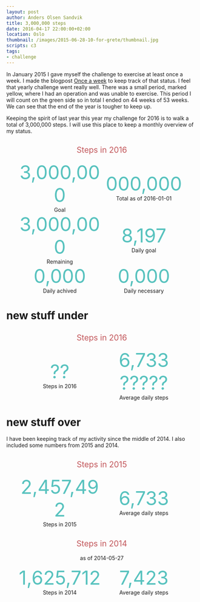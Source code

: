 ```yaml
---
layout: post
author: Anders Olsen Sandvik
title: 3,000,000 steps
date: 2016-04-17 22:00:00+02:00
location: Oslo
thumbnail: /images/2015-06-28-10-for-grete/thumbnail.jpg
scripts: c3
tags:
- challenge
---
```

In January 2015 I gave myself the challenge to exercise at least once a week. I made the blogpost [Once a week](http://andersos.net/2015/01/01/once-a-week/) to keep track of that status. I feel that yearly challenge went really well. There was a small period, marked yellow, where I had an operation and was unable to exercise. This period I will count on the green side so in total I ended on 44 weeks of 53 weeks. We can see that the end of the year is tougher to keep up.

Keeping the spirit of last year this year my challenge for 2016 is to walk a total of 3,000,000 steps. I will use this place to keep a monthly overview of my status.
<style>
.row {
  display: flex;
  flex-flow: row wrap;
  justify-content: center;
  align-items: center;
}
.item {
  width: 222px;
}
.number {
  font-size: 50px;
  color: #57c2be;
  text-align: center;
}
.caption {
  text-align: center;
}
</style>

<h2 style="text-align: center; color: #c2575b; font-weight: normal;">Steps in 2016</h2>
<div class="row">

  <div class="item">
    <div class="number">
    3,000,000
    </div>
    <div class="caption">
    Goal
    </div>
  </div>

  <div class="item">
    <div id="steps2016" class="number">000,000</div>
    <div id="steps2016date" class="caption">Total as of 2016-01-01</div>
  </div>

  <div class="item">
    <div id="remaining2016" class="number">3,000,000</div>
    <div class="caption">Remaining</div>
  </div>

  <div class="item">
    <div class="number">8,197</div>
    <div class="caption">Daily goal</div>
  </div>

  <div class="item">
    <div id="dailyAvg" class="number">0,000</div>
    <div class="caption">Daily achived</div>
  </div>

  <div class="item">
    <div id="dailyNeed" class="number">0,000</div>
    <div class="caption">Daily necessary</div>
  </div>

</div>

<div id="stepsdaily2016"></div>
<div id="stepsdaily"></div>

<h1>new stuff under</h1>
<h2 style="text-align: center; color: #c2575b; font-weight: normal;">Steps in 2016</h2>
<div class="row">

  <div class="item">
    <div class="number">
    ??
    </div>
    <div class="caption">
    Steps in 2016
    </div>
  </div>

  <div class="item">
    <div class="number">6,733 ?????</div>
    <div class="caption">Average daily steps</div>
  </div>

</div>

<div id="stepsdaily2016"></div>
<h1>new stuff over </h1>

I have been keeping track of my activity since the middle of 2014. I also included some numbers from 2015 and 2014.

<h2 style="text-align: center; color: #c2575b; font-weight: normal;">Steps in 2015</h2>
<div class="row">

  <div class="item">
    <div class="number">
    2,457,492
    </div>
    <div class="caption">
    Steps in 2015
    </div>
  </div>

  <div class="item">
    <div class="number">6,733</div>
    <div class="caption">Average daily steps</div>
  </div>

</div>

<div id="stepsdaily2015"></div>

<h2 style="text-align: center; color: #c2575b; font-weight: normal;">Steps in 2014</h2>
<p style="text-align: center;">as of 2014-05-27</p>
<div class="row">

  <div class="item">
    <div class="number">
    1,625,712
    </div>
    <div class="caption">
    Steps in 2014
    </div>
  </div>

  <div class="item">
    <div class="number">7,423</div>
    <div class="caption">Average daily steps</div>
  </div>

</div>

<div id="stepsdaily2014"></div>


<script>
function ready(fn) {
  if (document.readyState != 'loading'){
    fn();
  } else {
    document.addEventListener('DOMContentLoaded', fn);
  }
}

var allSteps = Array(4);
var stepArrayGoal = Array(367).fill(8197);
stepArrayGoal[0] = 'Goal';

var stepsin2016 = 0;
var stepArray2016 = ['2016'];
var daysin2016 = 0;
var lastDateMeasured = 0;

var stepsin2015 = 0;
var stepArray2015 = ['2015'];
var daysin2015 = 0;

var stepsin2014 = 0;
var stepArray2014 = Array(147).fill(0);
stepArray2014[0] = '2014';
var daysin2014 = 0;

function fillElement(id, content) {
  document.getElementById(id).innerHTML = content.toLocaleString("en-US");
}

function updateNumbers(steps, days, date) {
  var rem = 3000000 - steps;
  fillElement('steps2016', steps);
  fillElement('steps2016date', 'Total as of ' + date);
  fillElement('remaining2016', rem);
  fillElement('dailyAvg', Math.round(steps/days));
  fillElement('dailyNeed', Math.round(rem/(366-days)));
}

function cumulative(arr) {
  var newArr = arr.slice();
  for(var i = 1; i < arr.length; i++) {
    if(i === 1) {
      newArr[0] = arr[0];
      newArr[1] = arr[1];
    } else {
      newArr[i] = newArr[i-1] + arr[i];
    }
  }
  return newArr;
}

function graph(id, data, type) {
  c3.generate({
    bindto: id,
    data: {
      columns: data,
      type: type
    },
    bar: {}
  });
}

function draw() {
  fetch("http://api.andersos.net/activity.json")
  .then(function (response) {
    response.json()
    .then(function (activities) {
      for(i = 0; i < activities.length; i++) {
        if (activities[i].date.includes("2016")) {
          stepArray2016.push(activities[i].steps);
          stepsin2016 += activities[i].steps;
          daysin2016 += 1;
          lastDateMeasured = activities[i].date;
        }
        if (activities[i].date.includes("2015")) {
          stepArray2015.push(activities[i].steps);
          stepsin2015 += activities[i].steps;
          daysin2015 += 1;
        }
        if (activities[i].date.includes("2014")) {
          stepArray2014.push(activities[i+147].steps);
          stepsin2014 += activities[i].steps;
          daysin2014 += 1;
        }
      }
      updateNumbers(stepsin2016, stepArray2016.length - 1, lastDateMeasured);
      graph('#stepsdaily2016', [ stepArray2016 ], 'bar');
      graph('#stepsdaily2015', [ stepArray2015 ], 'bar');
      graph('#stepsdaily2014', [ stepArray2014 ], 'bar');
      allSteps[0] = cumulative(stepArrayGoal);
      allSteps[1] = cumulative(stepArray2016);
      allSteps[2] = cumulative(stepArray2015);
      allSteps[3] = cumulative(stepArray2014);
      graph('#stepsdaily', allSteps, 'line');
    })
  })
}

ready(draw);
</script>
